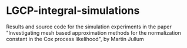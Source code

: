 # LGCP-integral-simulations
Results and source code for the simulation experiments in the paper "Investigating mesh based approximation methods for the normalization constant in the Cox process likelihood", by Martin Jullum
